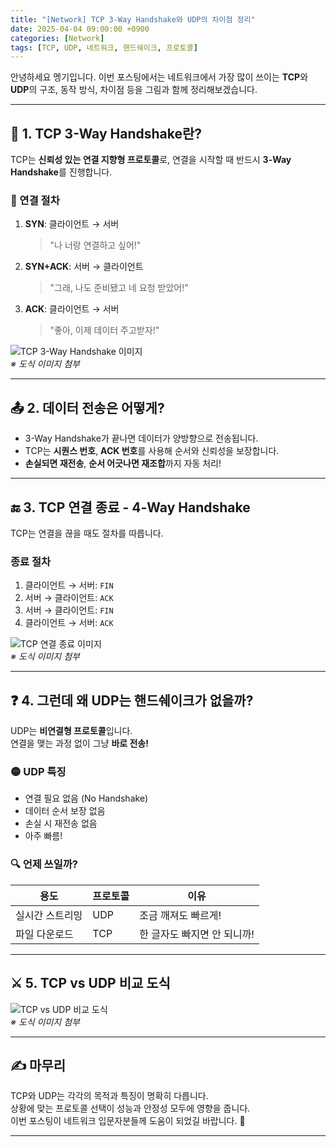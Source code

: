 ```yaml
---
title: "[Network] TCP 3-Way Handshake와 UDP의 차이점 정리"
date: 2025-04-04 09:00:00 +0900
categories: [Network]
tags: [TCP, UDP, 네트워크, 핸드쉐이크, 프로토콜]
---
```

안녕하세요 멩기입니다.
이번 포스팅에서는 네트워크에서 가장 많이 쓰이는 **TCP**와 **UDP**의 구조, 동작 방식, 차이점 등을 그림과 함께 정리해보겠습니다.

---

## 🔗 1. TCP 3-Way Handshake란?

TCP는 **신뢰성 있는 연결 지향형 프로토콜**로, 연결을 시작할 때 반드시 **3-Way Handshake**를 진행합니다.

### 📡 연결 절차

1. **SYN**: 클라이언트 → 서버  
   > "나 너랑 연결하고 싶어!"

2. **SYN+ACK**: 서버 → 클라이언트  
   > "그래, 나도 준비됐고 네 요청 받았어!"

3. **ACK**: 클라이언트 → 서버  
   > "좋아, 이제 데이터 주고받자!"

![TCP 3-Way Handshake 이미지](/assets/img/handshak3.png)  
_※ 도식 이미지 첨부_

---

## 📤 2. 데이터 전송은 어떻게?

- 3-Way Handshake가 끝나면 데이터가 양방향으로 전송됩니다.
- TCP는 **시퀀스 번호**, **ACK 번호**를 사용해 순서와 신뢰성을 보장합니다.
- **손실되면 재전송**, **순서 어긋나면 재조합**까지 자동 처리!

---

## 🔚 3. TCP 연결 종료 - 4-Way Handshake

TCP는 연결을 끊을 때도 절차를 따릅니다.

### 종료 절차

1. 클라이언트 → 서버: `FIN`  
2. 서버 → 클라이언트: `ACK`  
3. 서버 → 클라이언트: `FIN`  
4. 클라이언트 → 서버: `ACK`

![TCP 연결 종료 이미지](/assets/img/handshak4.png)  
_※ 도식 이미지 첨부_

---

## ❓ 4. 그런데 왜 UDP는 핸드쉐이크가 없을까?

UDP는 **비연결형 프로토콜**입니다.  
연결을 맺는 과정 없이 그냥 **바로 전송!**

### 🟡 UDP 특징

- 연결 필요 없음 (No Handshake)
- 데이터 순서 보장 없음
- 손실 시 재전송 없음
- 아주 빠름!

### 🔍 언제 쓰일까?

| 용도            | 프로토콜 | 이유                         |
|-----------------|----------|------------------------------|
| 실시간 스트리밍 | UDP      | 조금 깨져도 빠르게!          |
| 파일 다운로드   | TCP      | 한 글자도 빠지면 안 되니까! |

---

## ⚔️ 5. TCP vs UDP 비교 도식

![TCP vs UDP 비교 도식](/assets/images/tcp-vs-udp-comparison.png)  
_※ 도식 이미지 첨부_

---

## ✍️ 마무리

TCP와 UDP는 각각의 목적과 특징이 명확히 다릅니다.  
상황에 맞는 프로토콜 선택이 성능과 안정성 모두에 영향을 줍니다.  
이번 포스팅이 네트워크 입문자분들께 도움이 되었길 바랍니다. 🙌

---
